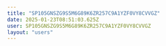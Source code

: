 ```yaml
---
title: "SP105GNSZG9S5M6G89K6ZR257C9A1YZF0VY8CVVGZ"
date: 2025-01-23T08:51:03.625Z
user: SP105GNSZG9S5M6G89K6ZR257C9A1YZF0VY8CVVGZ
layout: "users"
---
```

    